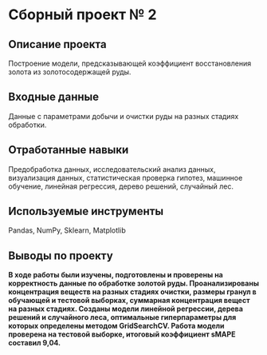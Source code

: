 #  Сборный проект № 2
## Описание проекта
Построение модели, предсказывающей коэффициент восстановления золота из золотосодержащей руды.
## Входные данные
Данные с параметрами добычи и очистки руды на разных стадиях обработки.
## Отработанные навыки
Предобработка данных, исследовательский анализ данных, визуализация данных, статистическая проверка гипотез, машинное обучение, линейная регрессия, дерево решений, случайный лес.
## Используемые инструменты
Pandas, NumPy, Sklearn, Matplotlib
## Выводы по проекту
**В ходе работы были изучены, подготовлены и проверены на корректность данные по обработке золотой руды. Проанализированы концентрация веществ на разных стадиях очистки, размеры гранул в обучающей и тестовой выборках, суммарная концентрация вещест на разных стадиях. Созданы модели линейной регрессии, дерева решений и случайного леса, оптимальные гиперпараметры для которых определены методом GridSearchCV. Работа модели проверена на тестовой выборке, итоговый коэффициент sMAPE составил 9,04.**